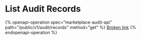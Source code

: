# List Audit Records

{% openapi-operation spec="marketplace-audit-api" path="/public/v1/audit/records" method="get" %}
[Broken link](broken-reference)
{% endopenapi-operation %}

